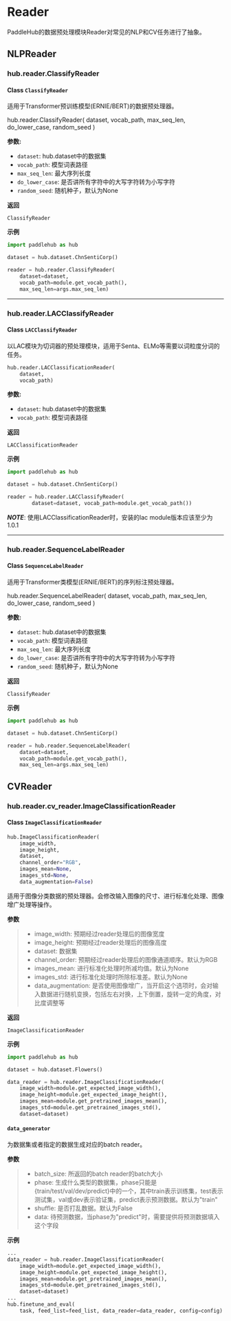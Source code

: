 # Reader

PaddleHub的数据预处理模块Reader对常见的NLP和CV任务进行了抽象。

## NLPReader

### hub.reader.ClassifyReader

#### Class `ClassifyReader`
适用于Transformer预训练模型(ERNIE/BERT)的数据预处理器。

hub.reader.ClassifyReader(
    dataset,
    vocab_path,
    max_seq_len,
    do_lower_case,
    random_seed
)

**参数:**
* `dataset`: hub.dataset中的数据集
* `vocab_path`: 模型词表路径
* `max_seq_len`: 最大序列长度
* `do_lower_case`: 是否讲所有字符中的大写字符转为小写字符
* `random_seed`: 随机种子，默认为None

**返回**

`ClassifyReader`

**示例**
```python
import paddlehub as hub

dataset = hub.dataset.ChnSentiCorp()

reader = hub.reader.ClassifyReader(
    dataset=dataset,
    vocab_path=module.get_vocab_path(),
    max_seq_len=args.max_seq_len)

```

------

### hub.reader.LACClassifyReader
#### Class `LACClassifyReader`
以LAC模块为切词器的预处理模块，适用于Senta、ELMo等需要以词粒度分词的任务。

```python
hub.reader.LACClassificationReader(
    dataset,
    vocab_path)
```

**参数:**
* `dataset`: hub.dataset中的数据集
* `vocab_path`: 模型词表路径

**返回**

`LACClassificationReader`

**示例**
```python
import paddlehub as hub

dataset = hub.dataset.ChnSentiCorp()

reader = hub.reader.LACClassifyReader(
        dataset=dataset, vocab_path=module.get_vocab_path())

```


***NOTE***: 使用LACClassificationReader时，安装的lac module版本应该至少为1.0.1


------

### hub.reader.SequenceLabelReader
#### Class `SequenceLabelReader`
适用于Transformer类模型(ERNIE/BERT)的序列标注预处理器。

hub.reader.SequenceLabelReader(
    dataset,
    vocab_path,
    max_seq_len,
    do_lower_case,
    random_seed
)

**参数:**
* `dataset`: hub.dataset中的数据集
* `vocab_path`: 模型词表路径
* `max_seq_len`: 最大序列长度
* `do_lower_case`: 是否讲所有字符中的大写字符转为小写字符
* `random_seed`: 随机种子，默认为None

**返回**

`ClassifyReader`

**示例**
```python
import paddlehub as hub

dataset = hub.dataset.ChnSentiCorp()

reader = hub.reader.SequenceLabelReader(
    dataset=dataset,
    vocab_path=module.get_vocab_path(),
    max_seq_len=args.max_seq_len)

```
## CVReader

### hub.reader.cv_reader.ImageClassificationReader

#### Class `ImageClassificationReader`
```python
hub.ImageClassificationReader(
    image_width,
    image_height,
    dataset,
    channel_order="RGB",
    images_mean=None,
    images_std=None,
    data_augmentation=False)
```

适用于图像分类数据的预处理器。会修改输入图像的尺寸、进行标准化处理、图像增广处理等操作。

**参数**
> * image_width: 预期经过reader处理后的图像宽度
> * image_height: 预期经过reader处理后的图像高度
> * dataset: 数据集
> * channel_order: 预期经过reader处理后的图像通道顺序。默认为RGB
> * images_mean: 进行标准化处理时所减均值。默认为None
> * images_std: 进行标准化处理时所除标准差。默认为None
> * data_augmentation: 是否使用图像增广，当开启这个选项时，会对输入数据进行随机变换，包括左右对换，上下倒置，旋转一定的角度，对比度调整等

**返回**

`ImageClassificationReader`

**示例**
```python
import paddlehub as hub

dataset = hub.dataset.Flowers()

data_reader = hub.reader.ImageClassificationReader(
    image_width=module.get_expected_image_width(),
    image_height=module.get_expected_image_height(),
    images_mean=module.get_pretrained_images_mean(),
    images_std=module.get_pretrained_images_std(),
    dataset=dataset)
```

#### `data_generator`
为数据集或者指定的数据生成对应的batch reader。

**参数**
> * batch_size: 所返回的batch reader的batch大小
> * phase: 生成什么类型的数据集，phase只能是{train/test/val/dev/predict}中的一个，其中train表示训练集，test表示测试集，val或dev表示验证集，predict表示预测数据。默认为"train"
> * shuffle: 是否打乱数据。默认为False
> * data: 待预测数据，当phase为"predict"时，需要提供将预测数据填入这个字段

**示例**
```python
...
data_reader = hub.reader.ImageClassificationReader(
    image_width=module.get_expected_image_width(),
    image_height=module.get_expected_image_height(),
    images_mean=module.get_pretrained_images_mean(),
    images_std=module.get_pretrained_images_std(),
    dataset=dataset)
...
hub.finetune_and_eval(
    task, feed_list=feed_list, data_reader=data_reader, config=config)
```
